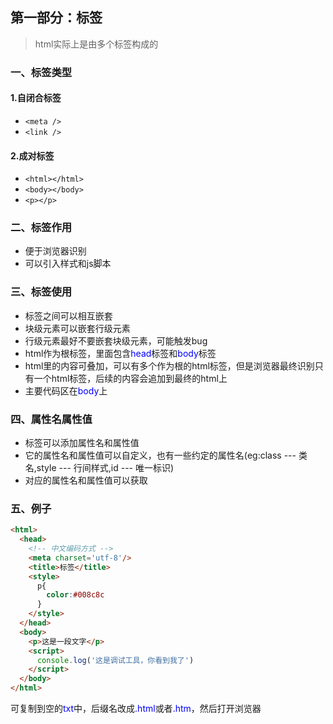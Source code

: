 ## 第一部分：标签

> html实际上是由多个标签构成的

### 一、标签类型

#### 1.自闭合标签

* `<meta />`
* `<link />`

#### 2.成对标签

* `<html></html>`
* `<body></body>`
* `<p></p>`

### 二、标签作用

* 便于浏览器识别
* 可以引入样式和js脚本

### 三、标签使用
* 标签之间可以相互嵌套
* 块级元素可以嵌套行级元素
* 行级元素最好不要嵌套块级元素，可能触发bug
* html作为根标签，里面包含<font color='blue'>head</font>标签和<font color='blue'>body</font>标签
* html里的内容可叠加，可以有多个作为根的html标签，但是浏览器最终识别只有一个html标签，后续的内容会追加到最终的html上
* 主要代码区在<font color='blue'>body</font>上

### 四、属性名属性值
* 标签可以添加属性名和属性值
* 它的属性名和属性值可以自定义，也有一些约定的属性名(eg:class --- 类名,style --- 行间样式,id --- 唯一标识)
* 对应的属性名和属性值可以获取

### 五、例子
```html
<html>
  <head>
    <!-- 中文编码方式 -->
    <meta charset='utf-8'/>
    <title>标签</title>
    <style>
      p{
        color:#008c8c
      }
    </style>
  </head>
  <body>
    <p>这是一段文字</p>
    <script>
      console.log('这是调试工具，你看到我了')
    </script>  
  </body>
</html>
```
可复制到空的<font color='blue'>txt</font>中，后缀名改成<font color='blue'>.html</font>或者<font color='blue'>.htm</font>，然后打开浏览器

